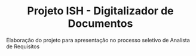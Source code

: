 <h1 align="center"> Projeto ISH - Digitalizador de Documentos </h1>

Elaboração do projeto para apresentação no processo seletivo de Analista de Requisitos
